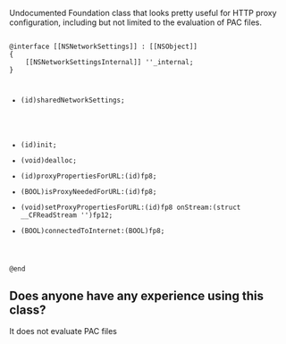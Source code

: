 Undocumented Foundation class that looks pretty useful for HTTP proxy configuration, including but not limited to the evaluation of PAC files.

<code>
@interface [[NSNetworkSettings]] : [[NSObject]]
{
    [[NSNetworkSettingsInternal]] ''_internal;
}

+ (id)sharedNetworkSettings;
- (id)init;
- (void)dealloc;
- (id)proxyPropertiesForURL:(id)fp8;
- (BOOL)isProxyNeededForURL:(id)fp8;
- (void)setProxyPropertiesForURL:(id)fp8 onStream:(struct __CFReadStream '')fp12;
- (BOOL)connectedToInternet:(BOOL)fp8;

@end
</code>

Does anyone have any experience using this class?
----
It does not evaluate PAC files
